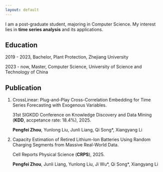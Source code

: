 ```yaml
---
layout: default
---
```


I am a post-graduate student, majoring in Computer Science. My interest lies in **time series analysis** and its applications.

## Education

2019 - 2023, Bachelor, Plant Protection, Zhejiang University

2023 - now, Master, Computer Science, University of Science and Technology of China

## Publication


1. CrossLinear: Plug-and-Play Cross-Correlation Embedding for Time Series Forecasting with Exogenous Variables.
    
    31st SIGKDD Conference on Knowledge Discovery and Data Mining (**KDD**, accpetance rate: 18.4%), 2025.
    
    **Pengfei Zhou**, Yunlong Liu, Junli Liang, Qi Song\*, Xiangyang Li


2. Capacity Estimation of Retired Lithium-Ion Batteries Using Random Charging Segments from Massive Real-World Data.
    
    Cell Reports Physical Science (**CRPS**), 2025.
    
    **Pengfei Zhou**, Junli Liang, Yunlong Liu, Ji Wu\*, Qi Song\*, Xiangyang Li
